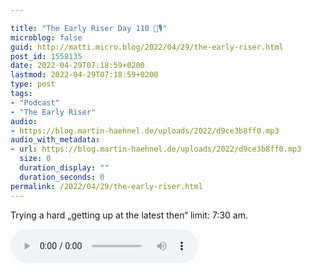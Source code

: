 ```yaml
---

title: "The Early Riser Day 110 🌅🎙"
microblog: false
guid: http://matti.micro.blog/2022/04/29/the-early-riser.html
post_id: 1558135
date: 2022-04-29T07:18:59+0200
lastmod: 2022-04-29T07:18:59+0200
type: post
tags:
- "Podcast"
- "The Early Riser"
audio:
- https://blog.martin-haehnel.de/uploads/2022/d9ce3b8ff0.mp3
audio_with_metadata:
- url: https://blog.martin-haehnel.de/uploads/2022/d9ce3b8ff0.mp3
  size: 0
  duration_display: ""
  duration_seconds: 0
permalink: /2022/04/29/the-early-riser.html
---
```

Trying a hard „getting up at the latest then“ limit: 7:30 am.

<audio controls="controls" src="https://blog.martin-haehnel.de/uploads/2022/d9ce3b8ff0.mp3" preload="metadata" />
